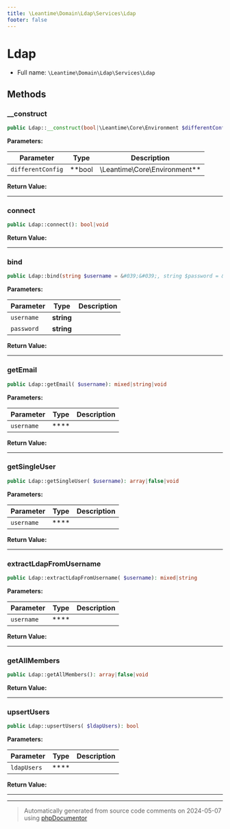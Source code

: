 ```yaml
---
title: \Leantime\Domain\Ldap\Services\Ldap
footer: false
---
```


# Ldap





* Full name: `\Leantime\Domain\Ldap\Services\Ldap`



## Methods

### __construct



```php
public Ldap::__construct(bool|\Leantime\Core\Environment $differentConfig = false): mixed
```








**Parameters:**

| Parameter | Type | Description |
|-----------|------|-------------|
| `differentConfig` | **bool|\Leantime\Core\Environment** |  |


**Return Value:**





---
### connect



```php
public Ldap::connect(): bool|void
```









**Return Value:**





---
### bind



```php
public Ldap::bind(string $username = &#039;&#039;, string $password = &#039;&#039;): bool
```








**Parameters:**

| Parameter | Type | Description |
|-----------|------|-------------|
| `username` | **string** |  |
| `password` | **string** |  |


**Return Value:**





---
### getEmail



```php
public Ldap::getEmail( $username): mixed|string|void
```








**Parameters:**

| Parameter | Type | Description |
|-----------|------|-------------|
| `username` | **** |  |


**Return Value:**





---
### getSingleUser



```php
public Ldap::getSingleUser( $username): array|false|void
```








**Parameters:**

| Parameter | Type | Description |
|-----------|------|-------------|
| `username` | **** |  |


**Return Value:**





---
### extractLdapFromUsername



```php
public Ldap::extractLdapFromUsername( $username): mixed|string
```








**Parameters:**

| Parameter | Type | Description |
|-----------|------|-------------|
| `username` | **** |  |


**Return Value:**





---
### getAllMembers



```php
public Ldap::getAllMembers(): array|false|void
```









**Return Value:**





---
### upsertUsers



```php
public Ldap::upsertUsers( $ldapUsers): bool
```








**Parameters:**

| Parameter | Type | Description |
|-----------|------|-------------|
| `ldapUsers` | **** |  |


**Return Value:**





---


---
> Automatically generated from source code comments on 2024-05-07 using [phpDocumentor](http://www.phpdoc.org/)
